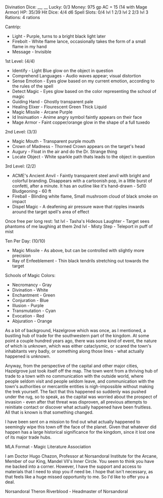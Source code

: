 Divination Dice: __, __
Lucky: 0/3
Money: 975 gp
AC = 15 (14 with Mage Armor)
HP: 35/39
Hit Dice: 4/4 d6
Spell Slots: 0/4 lvl 1 
	     2/3 lvl 2
	     2/3 lvl 3
Rations: 4 rations	

Cantrip:
 - Light - Purple, turns to a bright black light later
 - Firebolt - White flame lance, occasionally takes the form of a small flame in my hand
 - Message - Invisible
 
 1st Level: (4/4)
 - Identify - Light Blue glow on the object in question
 - Comprehend Languages - Audio waves appear; visual distortion
 - Sense Emotion - Eyes glow based on my current emotion, according to the rules of the spell 
 - Detect Magic - Eyes glow based on the color representing the school of magic
 - Guiding Hand - Ghostly transparent pale
 - Healing Elixer - Flourescent Green Thick Liquid
 - Magic Missile - Arcane Purple
 - Id Insinuation - Anime angry symbol faintly appears on their face
 - Mage Armor - Faint copper/orange glow in the shape of a full tuxedo
 
 2nd Level: (3/3)
 - Magic Mouth - Transparent purple mouth
 - Crown of Madness - Thorned Crown appears on the target's head
 - Augury - Float in the air and do the Dr. Strange thing
 - Locate Object - White sparkle path thats leads to the object in question
 
 3rd Level: (2/2)
 - ACME's Ancient Anvil - Faintly transparent steel anvil with bright and colorful branding. Disappears with a
   cartoonish pop, in a little burst of confetti, after a minute. 
						It has an outline like it's hand-drawn - 5d10 Bludgeoning - 60 ft
 - Fireball - Blinding white flame, Small mushroom cloud of black smoke on impact
 - Dispel Magic - A deafening air pressure wave that ripples inwards around the target spell's area of effect

 Once free per long rest:
	 1st lvl - Tasha's Hideous Laughter - Target sees phantoms of me laughing at them
	 2nd lvl - Misty Step - Teleport in puff of mist

Ten Per Day: (10/10)
 - Magic Missile - As above, but can be controlled with slightly more precision
 - Ray of Enfeeblement - Thin black tendrils stretching out towards the target

Schools of Magic Colors:
 - Necromancy - Gray
 - Divination - White
 - Enchantment - Green
 - Conjuration - Blue
 - Illusion - Purple
 - Transmutation - Cyan
 - Evocation - Red
 - Abjuration - Orange

As a bit of background, Hazelgrove which was once, as I mentioned, a bustling hub of trade for the southwestern part of the kingdom.
At some point a couple hundred years ago, there was some kind of event, the nature of which is unknown, which was either cataclysmic, 
or scared the town's inhabitants very badly, or something along those lines - what actually happened is unknown.

Anyway, from the perspective of the capital and other major cities, Hazelgrove just took itself off the map. 
The town went from a thriving hub of trade to a town with no communication with the outside world, where people seldom visit and people seldom leave, 
	and communication with the town's authorities or mercantile entities is nigh-impossible without making the trek yourself. 
The fact that this happened so suddenly was pushed under the rug, so to speak, as the capital was worried about the prospect of invasion - even after that threat was disproven, 
	all previous attempts to reinitiate contact or discover what actually happened have been fruitless. All that is known is that something changed.

I have been sent on a mission to find out what actually happened to seemingly wipe this town off the face of the planet.
Given that whatever did happen has a large historical significance for the kingdom, since it lost one of its major trade hubs.

MLA Format - Magic Literature Association

I am Doctor Hugo Chazon, Professor at Norsandoral Institute for the Arcane, Member of our King, Mandel VII's Inner Circle.
You seem to think you have me backed into a corner. However, I have the support and access to materials that I need to stop you if need be.
I hope that isn't necessary, as that feels like a huge missed opportunity to me. So I'd like to offer you a deal.

Norsandoral
Theron Riverblood - Headmaster of Norsandoral
